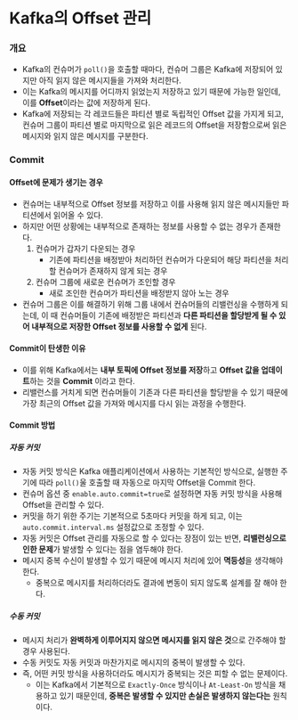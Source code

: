 # Kafka의 Offset 관리
### 개요
* Kafka의 컨슈머가 `poll()`을 호출할 때마다, 컨슈머 그룹은 Kafka에 저장되어 있지만 아직 읽지 않은 메시지들을 가져와 처리한다.
* 이는 Kafka의 메시지를 어디까지 읽었는지 저장하고 있기 때문에 가능한 일인데, 이를 **Offset**이라는 값에 저장하게 된다.
* Kafka에 저장되는 각 레코드들은 파티션 별로 독립적인 Offset 값을 가지게 되고, 컨슈머 그룹이 파티션 별로 마지막으로 읽은 레코드의 Offset을 저장함으로써 읽은 메시지와 읽지 않은 메시지를 구분한다.
### Commit
#### Offset에 문제가 생기는 경우
* 컨슈머는 내부적으로 Offset 정보를 저장하고 이를 사용해 읽지 않은 메시지들만 파티션에서 읽어올 수 있다.
* 하지만 어떤 상황에는 내부적으로 존재하는 정보를 사용할 수 없는 경우가 존재한다.
  1. 컨슈머가 갑자기 다운되는 경우
     * 기존에 파티션을 배정받아 처리하던 컨슈머가 다운되어 해당 파티션을 처리할 컨슈머가 존재하지 않게 되는 경우
  2. 컨슈머 그룹에 새로운 컨슈머가 조인할 경우
     * 새로 조인한 컨슈머가 파티션을 배정받지 않아 노는 경우
* 컨슈머 그룹은 이를 해결하기 위해 그룹 내에서 컨슈머들의 리밸런싱을 수행하게 되는데, 이 때 컨슈머들이 기존에 배정받은 파티션과 **다른 파티션을 할당받게 될 수 있어 내부적으로 저장한 Offset 정보를 사용할 수 없게** 된다.
#### Commit이 탄생한 이유
* 이를 위해 Kafka에서는 **내부 토픽에 Offset 정보를 저장**하고 **Offset 값을 업데이트**하는 것을 **Commit** 이라고 한다.
* 리밸런스를 거치게 되면 컨슈머들이 기존과 다른 파티션을 할당받을 수 있기 때문에 가장 최근의 Offset 값을 가져와 메시지를 다시 읽는 과정을 수행한다.
#### Commit 방법
##### 자동 커밋
* 자동 커밋 방식은 Kafka 애플리케이션에서 사용하는 기본적인 방식으로, 실행한 주기에 따라 `poll()`울 호출할 때 자동으로 마지막 Offset을 Commit 한다.
* 컨슈머 옵션 중 `enable.auto.commit=true`로 설정하면 자동 커밋 방식을 사용해 Offset을 관리할 수 있다.
* 커밋을 하기 위한 주기는 기본적으로 5초마다 커밋을 하게 되고, 이는 `auto.commit.interval.ms` 설정값으로 조정할 수 있다.
* 자동 커밋은 Offset 관리를 자동으로 할 수 있다는 장점이 있는 반면, **리밸런싱으로 인한 문제**가 발생할 수 있다는 점을 염두해야 한다.
* 메시지 중복 수신이 발생할 수 있기 때문에 메시지 처리에 있어 **멱등성**을 생각해야 한다.
  * 중복으로 메시지를 처리하더라도 결과에 변동이 되지 않도록 설계를 잘 해야 한다.
##### 수동 커밋
* 메시지 처리가 **완벽하게 이루어지지 않으면 메시지를 읽지 않은 것**으로 간주해야 할 경우 사용된다.
* 수동 커밋도 자동 커밋과 마찬가지로 메시지의 중복이 발생할 수 있다.
* 즉, 어떤 커밋 방식을 사용하더라도 메시지가 중복되는 것은 피할 수 없는 문제이다.
  * 이는 Kafka에서 기본적으로 `Exactly-Once` 방식이나 `At-Least-On` 방식을 채용하고 있기 때문인데, **중복은 발생할 수 있지만 손실은 발생하지 않는다는** 원칙이다.

